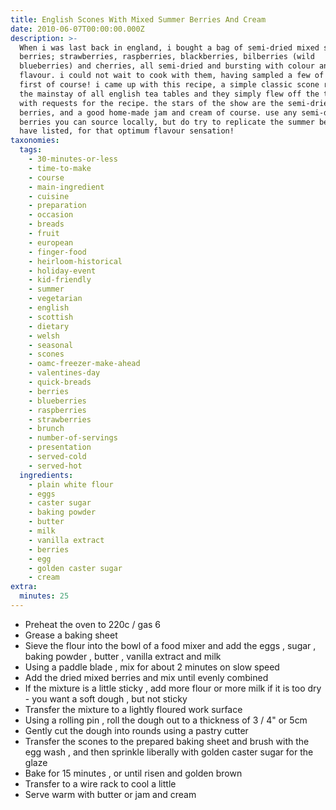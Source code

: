 ```yaml
---
title: English Scones With Mixed Summer Berries And Cream
date: 2010-06-07T00:00:00.000Z
description: >-
  When i was last back in england, i bought a bag of semi-dried mixed summer
  berries; strawberries, raspberries, blackberries, bilberries (wild
  blueberries) and cherries, all semi-dried and bursting with colour and
  flavour. i could not wait to cook with them, having sampled a few of them
  first of course! i came up with this recipe, a simple classic scone recipe,
  the mainstay of all english tea tables and they simply flew off the table,
  with requests for the recipe. the stars of the show are the semi-dried
  berries, and a good home-made jam and cream of course. use any semi-dried
  berries you can source locally, but do try to replicate the summer berries i
  have listed, for that optimum flavour sensation!
taxonomies:
  tags:
    - 30-minutes-or-less
    - time-to-make
    - course
    - main-ingredient
    - cuisine
    - preparation
    - occasion
    - breads
    - fruit
    - european
    - finger-food
    - heirloom-historical
    - holiday-event
    - kid-friendly
    - summer
    - vegetarian
    - english
    - scottish
    - dietary
    - welsh
    - seasonal
    - scones
    - oamc-freezer-make-ahead
    - valentines-day
    - quick-breads
    - berries
    - blueberries
    - raspberries
    - strawberries
    - brunch
    - number-of-servings
    - presentation
    - served-cold
    - served-hot
  ingredients:
    - plain white flour
    - eggs
    - caster sugar
    - baking powder
    - butter
    - milk
    - vanilla extract
    - berries
    - egg
    - golden caster sugar
    - cream
extra:
  minutes: 25
---
```

 - Preheat the oven to 220c / gas 6
 - Grease a baking sheet
 - Sieve the flour into the bowl of a food mixer and add the eggs , sugar , baking powder , butter , vanilla extract and milk
 - Using a paddle blade , mix for about 2 minutes on slow speed
 - Add the dried mixed berries and mix until evenly combined
 - If the mixture is a little sticky , add more flour or more milk if it is too dry - you want a soft dough , but not sticky
 - Transfer the mixture to a lightly floured work surface
 - Using a rolling pin , roll the dough out to a thickness of 3 / 4" or 5cm
 - Gently cut the dough into rounds using a pastry cutter
 - Transfer the scones to the prepared baking sheet and brush with the egg wash , and then sprinkle liberally with golden caster sugar for the glaze
 - Bake for 15 minutes , or until risen and golden brown
 - Transfer to a wire rack to cool a little
 - Serve warm with butter or jam and cream
